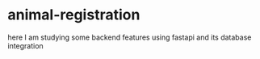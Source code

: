# animal-registration
here I am studying some backend features using fastapi and its database integration
